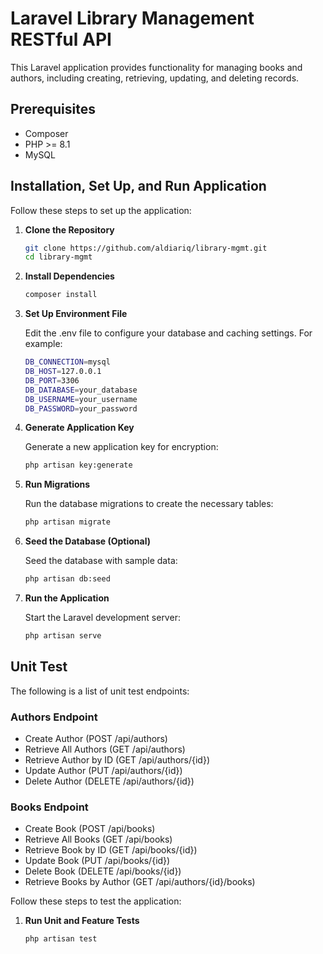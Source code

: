 # Laravel Library Management RESTful API

This Laravel application provides functionality for managing books and authors, including creating, retrieving, updating, and deleting records.

## Prerequisites

- Composer
- PHP >= 8.1
- MySQL

## Installation, Set Up, and Run Application

Follow these steps to set up the application:

1. **Clone the Repository**

   ```bash
   git clone https://github.com/aldiariq/library-mgmt.git
   cd library-mgmt

2. **Install Dependencies**

    ```bash
   composer install

3. **Set Up Environment File**

   Edit the .env file to configure your database and caching settings. For example:

    ```bash
   DB_CONNECTION=mysql
    DB_HOST=127.0.0.1
    DB_PORT=3306
    DB_DATABASE=your_database
    DB_USERNAME=your_username
    DB_PASSWORD=your_password

4. **Generate Application Key**

   Generate a new application key for encryption:

    ```bash
   php artisan key:generate
   
5. **Run Migrations**

   Run the database migrations to create the necessary tables:

    ```bash
   php artisan migrate

6. **Seed the Database (Optional)**

   Seed the database with sample data:

    ```bash
   php artisan db:seed

7. **Run the Application**

   Start the Laravel development server:

    ```bash
   php artisan serve

## Unit Test

The following is a list of unit test endpoints:

### Authors Endpoint
- Create Author (POST /api/authors)
- Retrieve All Authors (GET /api/authors)
- Retrieve Author by ID (GET /api/authors/{id})
- Update Author (PUT /api/authors/{id})
- Delete Author (DELETE /api/authors/{id})

### Books Endpoint
- Create Book (POST /api/books)
- Retrieve All Books (GET /api/books)
- Retrieve Book by ID (GET /api/books/{id})
- Update Book (PUT /api/books/{id})
- Delete Book (DELETE /api/books/{id})
- Retrieve Books by Author (GET /api/authors/{id}/books)

Follow these steps to test the application:

1. **Run Unit and Feature Tests**

   ```bash
   php artisan test
